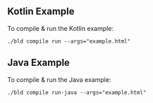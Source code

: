## Kotlin Example
To compile & run the Kotlin example:

```console
./bld compile run --args="example.html"
```

## Java Example

To compile & run the Java example:

```console
./bld compile run-java --args="example.html"
```
